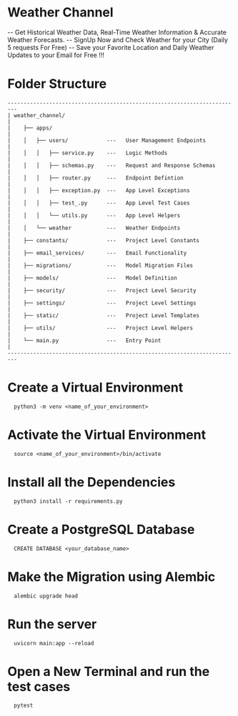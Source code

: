 # Weather Channel
--  Get Historical Weather Data, Real-Time Weather Information & Accurate Weather Forecasts.
--  SignUp Now and Check Weather for your City (Daily 5 requests For Free)
--  Save your Favorite Location and Daily Weather Updates to your Email for Free !!!


# Folder Structure 

    -------------------------------------------------------------------------
    | weather_channel/                                                      |
    |    ├── apps/                                                          |
    |    │   ├── users/            ---   User Management Endpoints          |
    |    │   │   ├── service.py    ---   Logic Methods                      |
    |    │   │   ├── schemas.py    ---   Request and Response Schemas       |
    |    │   │   ├── router.py     ---   Endpoint Defintion                 |
    |    │   │   ├── exception.py  ---   App Level Exceptions               |
    |    │   │   ├── test_.py      ---   App Level Test Cases               |
    |    │   │   └── utils.py      ---   App Level Helpers                  |
    |    │   └── weather           ---   Weather Endpoints                  |
    |    ├── constants/            ---   Project Level Constants            |
    |    ├── email_services/       ---   Email Functionality                |
    |    ├── migrations/           ---   Model Migration Files              |
    |    ├── models/               ---   Model Definition                   |
    |    ├── security/             ---   Project Level Security             |
    |    ├── settings/             ---   Project Level Settings             |
    |    ├── static/               ---   Project Level Templates            |
    |    ├── utils/                ---   Project Level Helpers              |
    |    └── main.py               ---   Entry Point                        |
    -------------------------------------------------------------------------

# Create a Virtual Environment 
    
    
      python3 -m venv <name_of_your_environment>  
    

#  Activate the Virtual Environment 

      source <name_of_your_environment>/bin/activate


#  Install all the Dependencies

    
      python3 install -r requirements.py          
    
    
#  Create a PostgreSQL Database

    
      CREATE DATABASE <your_database_name>        
    

#  Make the Migration using Alembic

    
      alembic upgrade head                        
    


#  Run the server

    
      uvicorn main:app --reload                   
    

#  Open a New Terminal and run the test cases 

    
      pytest                                      
